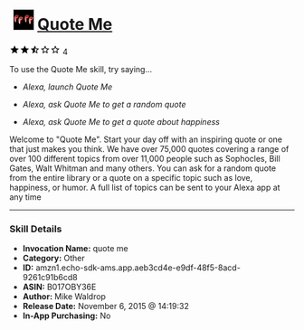 # &nbsp;<img src="skill_icon" alt="Quote Me icon" width="36"> [Quote Me](http://alexa.amazon.com/#skills/amzn1.echo-sdk-ams.app.aeb3cd4e-e9df-48f5-8acd-9261c91b6cd8)
![2.8 stars](../../images/ic_star_black_18dp_1x.png)![2.8 stars](../../images/ic_star_black_18dp_1x.png)![2.8 stars](../../images/ic_star_half_black_18dp_1x.png)![2.8 stars](../../images/ic_star_border_black_18dp_1x.png)![2.8 stars](../../images/ic_star_border_black_18dp_1x.png) 4

To use the Quote Me skill, try saying...

* *Alexa, launch Quote Me*

* *Alexa, ask Quote Me to get a random quote*

* *Alexa, ask Quote Me to get a quote about happiness*

Welcome to "Quote Me". 
Start your day off with an inspiring quote or one that just makes you think.
We have over 75,000 quotes covering a range of over 100 different topics from over 11,000 people such as Sophocles, Bill Gates, Walt Whitman and many others.  You can ask for a random quote from the entire library or a quote on a specific topic such as love, happiness, or humor.  A full list of topics can be sent to your Alexa app at any time

***

### Skill Details

* **Invocation Name:** quote me
* **Category:** Other
* **ID:** amzn1.echo-sdk-ams.app.aeb3cd4e-e9df-48f5-8acd-9261c91b6cd8
* **ASIN:** B017OBY36E
* **Author:** Mike Waldrop
* **Release Date:** November 6, 2015 @ 14:19:32
* **In-App Purchasing:** No
